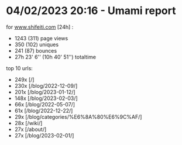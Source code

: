 # 04/02/2023 20:16 - Umami report
for www.shifeiti.com [24h] :

 - 1243 (311) page views
 - 350 (102) uniques
 - 241 (87) bounces
 - 27h 23' 6'' (10h 40' 51'') totaltime


top 10 urls:
 - 249x [/]
 - 230x [/blog/2022-12-09/]
 - 201x [/blog/2023-01-12/]
 - 148x [/blog/2023-02-03/]
 - 66x [/blog/2022-05-07/]
 - 61x [/blog/2022-12-22/]
 - 29x [/blog/categories/%E6%8A%80%E6%9C%AF/]
 - 28x [/wiki/]
 - 27x [/about/]
 - 27x [/blog/2023-02-01/]


